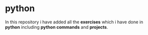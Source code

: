 # python
 In this repository i have added all the **exercises** which i have done in **python** including **python commands** and **projects**.
